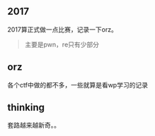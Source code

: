 ## 2017
2017算正式做一点比赛，记录一下orz。
> 主要是pwn，re只有少部分

## orz
各个ctf中做的都不多，一些就算是看wp学习的记录<br>

## thinking
套路越来越新奇。。
